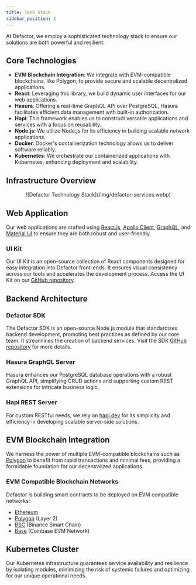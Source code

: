 ```yaml
---
title: Tech Stack
sidebar_position: 4
---
```


At Defactor, we employ a sophisticated technology stack to ensure our solutions are both powerful and resilient.

## Core Technologies

- **EVM Blockchain Integration**: We integrate with EVM-compatible blockchains, like Polygon, to provide secure and scalable decentralized applications.
- **React**: Leveraging this library, we build dynamic user interfaces for our web applications.
- **Hasura**: Offering a real-time GraphQL API over PostgreSQL, Hasura facilitates efficient data management with built-in authorization.
- **Hapi**: This framework enables us to construct versatile applications and services with a focus on reusability.
- **Node.js**: We utilize Node.js for its efficiency in building scalable network applications.
- **Docker**: Docker's containerization technology allows us to deliver software reliably.
- **Kubernetes**: We orchestrate our containerized applications with Kubernetes, enhancing deployment and scalability.

## Infrastructure Overview

<center>
    ![Defactor Technology Stack](/img/defactor-services.webp)
</center>

## Web Application

Our web applications are crafted using [React.js](https://reactjs.org), [Apollo Client](https://www.apollographql.com/docs/react/), [GraphQL](https://graphql.org/), and [Material UI](https://material-ui.com/) to ensure they are both robust and user-friendly.

### UI Kit

Our UI Kit is an open-source collection of React components designed for easy integration into Defactor front-ends. It ensures visual consistency across our tools and accelerates the development process. Access the UI Kit on our [GitHub repository](https://github.com/defactor-com/ui-kit).

## Backend Architecture

### Defactor SDK

The Defactor SDK is an open-source Node.js module that standardizes backend development, promoting best practices as defined by our core team. It streamlines the creation of backend services. Visit the SDK [GitHub repository](https://github.com/defactor-com/sdk) for more details.

### Hasura GraphQL Server

Hasura enhances our PostgreSQL database operations with a robust GraphQL API, simplifying CRUD actions and supporting custom REST extensions for intricate business logic.

### Hapi REST Server

For custom RESTful needs, we rely on [hapi.dev](https://hapi.dev/) for its simplicity and efficiency in developing scalable server-side solutions.

## EVM Blockchain Integration

We harness the power of multiple EVM-compatible blockchains such as [Polygon](https://polygon.technology/) to benefit from rapid transactions and minimal fees, providing a formidable foundation for our decentralized applications.

### EVM Compatible Blockchain Networks 

Defactor is building smart contracts to be deployed on  EVM compatible networks:

 - [Ethereum](https://ethereum.org/en/) 
 - [Polygon](https://polygon.technology/) (Layer 2)
 - [BSC](https://www.bnbchain.org/en/bnb-smart-chain) (Binance Smart Chain)
 - [Base](https://www.base.org/) (Coinbase EVM Network)

## Kubernetes Cluster

Our Kubernetes infrastructure guarantees service availability and resilience by isolating modules, minimizing the risk of systemic failures and optimizing for our unique operational needs.
